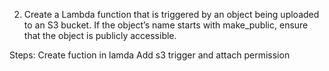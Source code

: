 2. Create a Lambda function that is triggered by an object being uploaded to an S3 bucket. If the object’s name starts with make_public, ensure that the object is publicly accessible.

Steps:
Create fuction in lamda 
Add s3 trigger and attach permission
